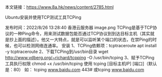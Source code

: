 本文链接：https://www.8a.hk/news/content/2785.html

Ubuntu安装并使用TCP测试工具TCPing

发布时间：2022/8/26 13:28:40
香港云服务器
image.png
TCPing是基于TCP协议的一种Ping命令，用来测试数据包能否通过TCP协议到到达目标主机（其实就是抄上面的描述）。他又一大特点，就是可以监听某个端口的状态，在禁Ping的时候，也可以检测网络连通率。
安装
1、TCPing依赖项：tcptraceroute
apt install -y tcptraceroute
2、下载TCPing到/usr/bin目录
wget http://www.vdberg.org/~richard/tcpping -O /usr/bin/tcping
3、赋予TCPing工具执行权限
chmod +x /usr/bin/tcping
使用
tcping [目标主机IP] [端口]（默认是：80）
如：
tcping www.baidu.com 443# 或tcping www.baidu.com
